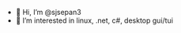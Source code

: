 - 👋 Hi, I’m @sjsepan3
- 👀 I’m interested in linux, .net, c#, desktop gui/tui


<!---
- 🌱 I’m currently learning ...
- 💞️ I’m looking to collaborate on ...
- 📫 How to reach me ...
sjsepan3/sjsepan3 is a ✨ special ✨ repository because its `README.md` (this file) appears on your GitHub profile.
You can click the Preview link to take a look at your changes.
--->
